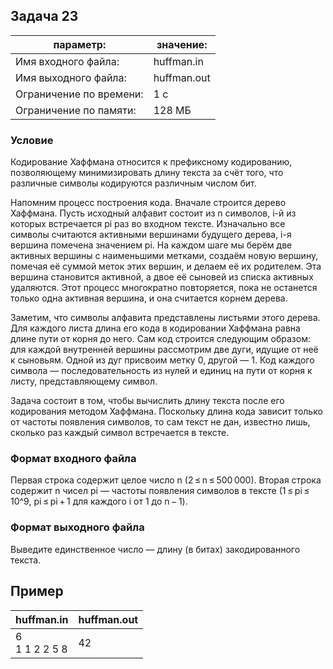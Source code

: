 ## Задача 23
параметр: | значение:
------------ | -------------
Имя входного файла: | huffman.in
Имя выходного файла: | huffman.out
Ограничение по времени: |  1 с
Ограничение по памяти: | 128 МБ

### Условие
Кодирование Хаффмана относится к префиксному кодированию, позволяющему минимизировать длину текста за счёт того, что различные символы кодируются различным числом бит.

Напомним процесс построения кода. Вначале строится дерево Хаффмана. Пусть исходный алфавит состоит из n символов, i-й из которых встречается pi раз во входном тексте. Изначально все символы считаются активными вершинами будущего дерева, i-я вершина помечена значением pi. На каждом шаге мы берём две активных вершины с наименьшими метками, создаём новую вершину, помечая её суммой меток этих вершин, и делаем её их родителем. Эта вершина становится активной, а двое её сыновей из списка активных удаляются. Этот процесс многократно повторяется, пока не останется только одна активная вершина, и она считается корнем дерева.

Заметим, что символы алфавита представлены листьями этого дерева. Для каждого листа длина его кода в кодировании Хаффмана равна длине пути от корня до него. Сам код строится следующим образом: для каждой внутренней вершины рассмотрим две дуги, идущие от неё к сыновьям. Одной из дуг присвоим метку 0, другой — 1. Код каждого символа — последовательность из нулей и единиц на пути от корня к листу, представляющему символ.

Задача состоит в том, чтобы вычислить длину текста после его кодирования методом Хаффмана. Поскольку длина кода зависит только от частоты появления символов, то сам текст не дан, известно лишь, сколько раз каждый символ встречается в тексте.

### Формат входного файла
Первая строка содержит целое число n (2 ≤ n ≤ 500 000). Вторая строка содержит n чисел pi — частоты появления символов в тексте (1 ≤ pi ≤ 10^9, pi ≤ pi + 1 для каждого i от 1 до n − 1).

### Формат выходного файла
Выведите единственное число — длину (в битах) закодированного текста.

## Пример
huffman.in | huffman.out
------------ | -------------
6 <br> 1 1 2 2 5 8 | 42


